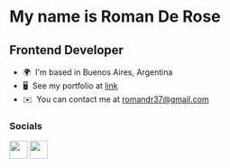 # My name is Roman De Rose
## Frontend Developer

- 🌍  I'm based in Buenos Aires, Argentina
- 🖥️  See my portfolio at [link](http://https://www.linkedin.com/in/roman-de-rose-frontend/)
- ✉️  You can contact me at [romandr37@gmail.com](mailto:romandr37@gmail.com)

### Socials

<p align="left">
   <a href="https://www.github.com/RomaanDeRose" target="_blank" rel="noreferrer"><img src="https://raw.githubusercontent.com/danielcranney/readme-generator/main/public/icons/socials/github-dark.svg" width="32" height="32" /></a>
   <a href="https://www.linkedin.com/in/roman-de-rose-frontend" target="_blank" rel="noreferrer"><img src="https://raw.githubusercontent.com/danielcranney/readme-generator/main/public/icons/socials/linkedin.svg" width="32" height="32" /></a></p>
  
